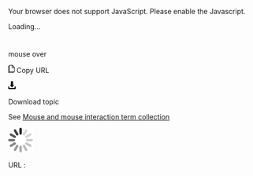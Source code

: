 Your browser does not support JavaScript. Please enable the Javascript.

Loading...

# 

mouse over

![Copy URL](mouse-over_files/Copy.png)
Copy URL

![Download](mouse-over_files/Download.png)

Download topic

See [Mouse and mouse interaction term collection](https://worldready.cloudapp.net/Styleguide/Read?id=2700&topicid=29013)

![In progress](mouse-over_files/activity-large.gif)

URL :
